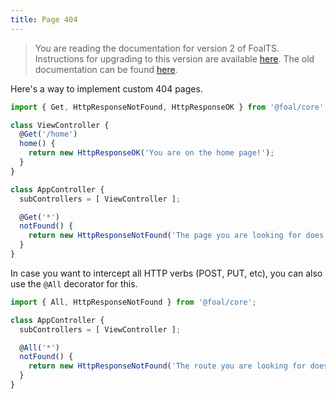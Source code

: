 ```yaml
---
title: Page 404
---
```


> You are reading the documentation for version 2 of FoalTS. Instructions for upgrading to this version are available [here](../upgrade-to-v2/README.md). The old documentation can be found [here](https://github.com/FoalTS/foal/tree/v1.x/docs).

Here's a way to implement custom 404 pages.

```typescript
import { Get, HttpResponseNotFound, HttpResponseOK } from '@foal/core';

class ViewController {
  @Get('/home')
  home() {
    return new HttpResponseOK('You are on the home page!');
  }
}

class AppController {
  subControllers = [ ViewController ];

  @Get('*')
  notFound() {
    return new HttpResponseNotFound('The page you are looking for does not exist.');
  }
}
```

In case you want to intercept all HTTP verbs (POST, PUT, etc), you can also use the `@All` decorator for this.

```typescript
import { All, HttpResponseNotFound } from '@foal/core';

class AppController {
  subControllers = [ ViewController ];

  @All('*')
  notFound() {
    return new HttpResponseNotFound('The route you are looking for does not exist.');
  }
}
```